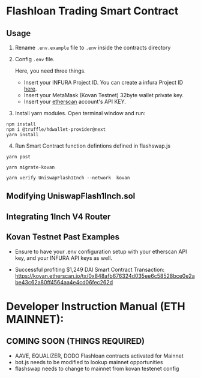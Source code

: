 # Flashloan Trading Smart Contract

## Usage

1. Rename `.env.example` file to `.env` inside the contracts directory
 
2. Config `.env` file. 

    Here, you need three things. 
    * Insert your INFURA Project ID. You can create a infura Project ID [here](https://infura.io). 
    * Insert your MetaMask (Kovan Testnet) 32byte wallet private key.
    * Insert your [etherscan](https://etherscan.io) account's API KEY.

3. Install yarn modules. Open terminal window and run:

```
npm install
npm i @truffle/hdwallet-provider@next
yarn install
```

4. Run Smart Contract function defintions defined in flashswap.js
```
yarn post
```

```
yarn migrate-kovan
```

```
yarn verify UniswapFlash1Inch --network  kovan
```



## Modifying UniswapFlash1Inch.sol


## Integrating 1Inch V4 Router 
## Kovan Testnet Past Examples
* Ensure to have your .env configuration setup with your etherscan API key, and your INFURA API keys as well. 

* Successful profiting $1,249 DAI 
Smart Contract Transaction: https://kovan.etherscan.io/tx/0x848afb676324d035ee6c58528bce0e2abe43c62a80ff4564aa4e4cd06fec262d



# Developer Instruction Manual (ETH MAINNET): 

## COMING SOON (THINGS REQUIRED)
* AAVE, EQUALIZER, DODO Flashloan contracts activated for Mainnet
* bot.js needs to be modified to lookup mainnet opportunities
* flashswap needs to change to mainnet from kovan testenet config 